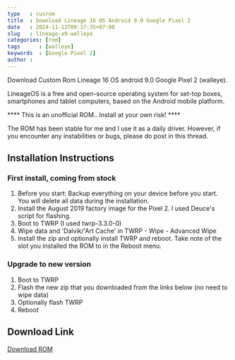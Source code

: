 ```yaml
---
type   : cusrom
title  : Download Lineage 16 OS Android 9.0 Google Pixel 2
date   : 2024-11-12T09:17:35+07:00
slug   : lineage-a9-walleye
categories: [rom]
tags      : [walleye]
keywords  : [Google Pixel 2]
author :
---
```


Download Custom Rom Lineage 16 OS android 9.0 Google Pixel 2 (walleye).

LineageOS is a free and open-source operating system for set-top boxes, smartphones and tablet computers, based on the Android mobile platform.

**** This is an unofficial ROM.. Install at your own risk! ****​


The ROM has been stable for me and I use it as a daily driver. However, if you encounter any instabilities or bugs, please do post in this thread.

## Installation Instructions
### First install, coming from stock
1. Before you start: Backup everything on your device before you start. You will delete all data during the installation.
2. Install the August 2019 factory image for the Pixel 2. I used Deuce's script for flashing.
3. Boot to TWRP (I used twrp-3.3.0-0)
4. Wipe data and 'Dalvik/'Art Cache' in TWRP - Wipe - Advanced Wipe
5. Install the zip and optionally install TWRP and reboot. Take note of the slot you installed the ROM to in the Reboot menu.

### Upgrade to new version
1. Boot to TWRP
2. Flash the new zip that you downloaded from the links below (no need to wipe data)
3. Optionally flash TWRP
4. Reboot


## Download Link
[Download ROM](https://androidfilehost.com/?fid=8889791610682922362)

